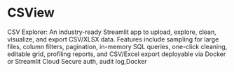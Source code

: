 # CSView
CSV Explorer: An industry-ready Streamlit app to upload, explore, clean, visualize, and export CSV/XLSX data. Features include sampling for large files, column filters, pagination, in-memory SQL queries, one-click cleaning, editable grid, profiling reports, and CSV/Excel export deployable via Docker or Streamlit Cloud Secure auth, audit log,Docker
